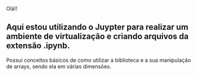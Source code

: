 Olá!!

Aqui estou utilizando o Juypter para realizar um ambiente de virtualização e criando arquivos da extensão .ipynb.
- 

Possui conceitos básicos de como utilizar a biblioteca e a sua manipulação de arrays, sendo ela em várias dimensões.
